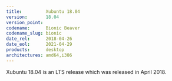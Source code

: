 ```yaml
---
title:         Xubuntu 18.04
version:       18.04
version_point:
codename:      Bionic Beaver
codename_slug: bionic
date_rel:      2018-04-26
date_eol:      2021-04-29
products:      desktop
architectures: amd64,i386
---
```


Xubuntu 18.04 is an LTS release which was released in April 2018.
